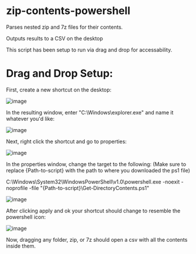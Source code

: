 # zip-contents-powershell
Parses nested zip and 7z files for their contents. 

Outputs results to a CSV on the desktop

This script has been setup to run via drag and drop for accessability.

# Drag and Drop Setup:

First, create a new shortcut on the desktop:

![image](https://user-images.githubusercontent.com/65210276/215060697-49bc4467-872f-403e-84a0-6b00a69be6eb.png)

In the resulting window, enter "C:\Windows\explorer.exe" and name it whatever you'd like:

![image](https://user-images.githubusercontent.com/65210276/215061224-acb256c0-6053-4f52-ba39-fd6976354e44.png)

Next, right click the shortcut and go to properties:

![image](https://user-images.githubusercontent.com/65210276/215061531-efff4bf9-4451-41eb-ba85-c6741f206620.png)

In the properties window, change the target to the following:
(Make sure to replace {Path-to-script} with the path to where you downloaded the ps1 file)

C:\Windows\System32\WindowsPowerShell\v1.0\powershell.exe -noexit -noprofile -file "{Path-to-script}\Get-DirectoryContents.ps1"

![image](https://user-images.githubusercontent.com/65210276/215062244-bc6e525b-502e-415c-91bf-0549f21019a1.png)

After clicking apply and ok your shortcut should change to resemble the powershell icon:

![image](https://user-images.githubusercontent.com/65210276/215062798-a0d05e76-b6d9-4af5-b3b7-afe7216deea6.png)

Now, dragging any folder, zip, or 7z should open a csv with all the contents inside them.
